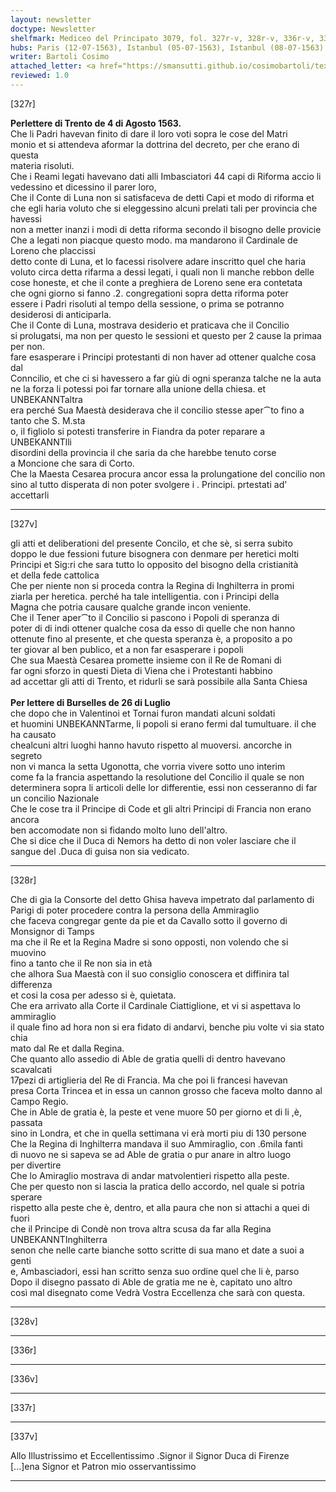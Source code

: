 ```yaml
---
layout: newsletter
doctype: Newsletter
shelfmark: Mediceo del Principato 3079, fol. 327r-v, 328r-v, 336r-v, 337r-v
hubs: Paris (12-07-1563), Istanbul (05-07-1563), Istanbul (08-07-1563), Istanbul (09-07-1563), Trento (27-07-1563), Wien (20-07-1563), Augsburg (25-07-1563)
writer: Bartoli Cosimo
attached_letter: <a href="https://smansutti.github.io/cosimobartoli/texts/2976_070/">2976_070</a>
reviewed: 1.0
---
```


[327r]  
  
  
<strong>Perlettere di Trento de 4 di Agosto 1563.</strong>  
Che li Padri havevan finito di dare il loro voti sopra le cose del Matri   
monio et si attendeva aformar la dottrina del decreto, per che erano di questa  
materia risoluti.  
Che i Reami legati havevano dati alli Imbasciatori 44 capi di Riforma accio li   
vedessino et dicessino il parer loro,  
Che il Conte di Luna non si satisfaceva de detti Capi et modo di riforma et  
che egli haria voluto che si eleggessino alcuni prelati tali per provincia che havessi  
non a metter inanzi i modi di detta riforma secondo il bisogno delle provicie  
Che a legati non piacque questo modo. ma mandarono il Cardinale de Loreno che placcissi  
detto conte di Luna, et lo facessi risolvere adare  inscritto quel che haria  
voluto circa detta rifarma a dessi legati, i quali non li manche rebbon delle  
cose honeste, et che il conte a preghiera de Loreno sene era contetata  
che ogni giorno si fanno .2. congregationi sopra detta riforma poter  
essere i Padri risoluti al tempo della sessione, o prima se potranno  
desiderosi di anticiparla.  
Che il Conte di Luna, mostrava desiderio et praticava che il Concilio  
si prolugatsi, ma non per questo le sessioni et questo per 2 cause la primaa per non.  
fare esasperare i Principi protestanti di non haver ad ottener qualche cosa dal  
Conncilio, et che ci si havessero a far giù di ogni speranza talche ne la auta  
ne la forza li potessi poi far tornare alla unione della chiesa. et UNBEKANNTaltra  
era perché Sua Maestà desiderava che il concilio stesse aper⁀to fino a tanto che S. M.sta  
o, il figliolo si potesti transferire in Fiandra da poter reparare a UNBEKANNTlli  
disordini della provincia il che saria da che harebbe tenuto corse  
a Moncione che sara di Corto.  
Che la Maesta Cesarea procura ancor essa la prolungatione del concilio non  
sino al tutto disperata di non poter svolgere i . Principi. prtestati ad' accettarli  
  
  
  
---  

[327v]  
  
  
gli atti et deliberationi del presente Concilo, et che sè, si serra subito  
doppo le due fessioni future bisognera con denmare per heretici molti  
Principi et Sig:ri che sara tutto lo opposito del bisogno della cristianità  
et della fede cattolica  
Che per niente non si proceda contra la Regina di Inghilterra in promi  
ziarla per heretica. perché ha tale intelligentia. con i Principi della  
Magna che potria causare qualche grande incon veniente.  
Che il Tener aper⁀to il Concilio si pascono i Popoli di speranza di  
poter di di indi ottener qualche cosa da esso di quelle che non hanno  
ottenute fino al presente, et che questa speranza è, a proposito a po  
ter giovar al ben publico, et a non far esasperare i popoli  
Che sua Maestà Cesarea promette insieme con il Re de Romani di  
far ogni sforzo in questi Dieta di Viena che i Protestanti habbino  
ad accettar gli atti di Trento, et ridurli se sarà possibile alla Santa Chiesa  
<br/><strong>Per lettere di Burselles de 26 di Luglio</strong>  
che dopo che in Valentinoi et Tornai furon mandati alcuni soldati  
et huomini UNBEKANNTarme, li popoli si erano fermi dal tumultuare. il che ha causato  
chealcuni altri luoghi hanno havuto rispetto al muoversi. ancorche in segreto  
non vi manca la setta Ugonotta, che vorria vivere sotto uno interim  
come fa la francia aspettando la resolutione del Concilio il quale se non  
determinera sopra li articoli delle lor differentie, essi non cesseranno di far  
un concilio Nazionale  
Che le cose tra il Principe di Code et gli altri Principi di Francia non erano ancora  
ben accomodate non si fidando molto luno dell'altro.  
Che si dice che il Duca di Nemors ha detto di non voler lasciare che il  
sangue del .Duca di guisa non sia vedicato.  
  
---  

[328r]  
  
  
Che di gia la Consorte del detto Ghisa haveva impetrato dal parlamento di  
Parigi di poter procedere contra la persona della Ammiraglio  
che faceva congregar gente da pie et da Cavallo sotto il governo di Monsignor di Tamps  
ma che il Re et la Regina Madre si sono opposti, non volendo che si muovino  
fino a tanto che il Re non sia in età  
che alhora Sua Maestà con il suo consiglio conoscera et diffinira tal differenza  
et cosi la cosa per adesso si è, quietata.  
Che era arrivato alla Corte il Cardinale Ciattiglione, et vi si aspettava lo ammiraglio  
il quale fino ad hora non si era fidato di andarvi, benche piu volte vi sia stato chia  
mato dal Re et dalla Regina.  
Che quanto allo assedio di Able de gratia quelli di dentro havevano scavalcati  
17pezi di artiglieria del Re di Francia. Ma che poi li francesi havevan  
presa Corta Trincea et in essa un cannon grosso che faceva molto danno al  
Campo Regio.  
Che in Able de gratia è, la peste et vene muore 50 per giorno et di li ,è, passata  
sino in Londra, et che in quella settimana vi erà morti piu di 130 persone  
Che la Regina di Inghilterra mandava il suo Ammiraglio, con .6mila fanti  
di nuovo ne si sapeva se ad Able de gratia o pur anare in altro luogo  
per divertire  
Che lo Amiraglio mostrava di andar matvolentieri rispetto alla peste.  
Che per questo non si lascia la pratica dello accordo, nel quale si potria sperare  
rispetto alla peste che è, dentro, et alla paura che non si attachi a quei di fuori  
che il Principe di Condè non trova altra scusa da far alla Regina UNBEKANNTInghilterra  
senon che nelle carte bianche sotto scritte di sua mano et date a suoi a genti  
e, Ambasciadori, essi han scritto senza suo ordine quel che li è, parso  
Dopo il disegno passato di Able de gratia me ne è, capitato uno altro  
così mal disegnato come Vedrà Vostra Eccellenza che sarà con questa.  
  
---  

[328v]  
  
  
  
---  

[336r]  
  
  
  
---  

[336v]  
  
  
  
---  

[337r]  
  
  
  
---  

[337v]  
  
  
Allo Illustrissimo et Eccellentissimo .Signor il Signor Duca di Firenze  
[...]ena Signor et Patron mio osservantissimo  
  
---  

